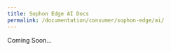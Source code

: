 ```yaml
---
title: Sophon Edge AI Docs
permalink: /documentation/consumer/sophon-edge/ai/
---
```


Coming Soon...